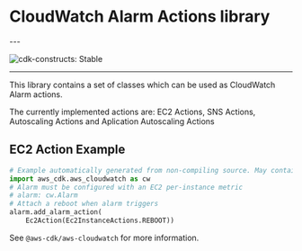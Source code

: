 # CloudWatch Alarm Actions library

<!--BEGIN STABILITY BANNER-->---


![cdk-constructs: Stable](https://img.shields.io/badge/cdk--constructs-stable-success.svg?style=for-the-badge)

---
<!--END STABILITY BANNER-->

This library contains a set of classes which can be used as CloudWatch Alarm actions.

The currently implemented actions are: EC2 Actions, SNS Actions, Autoscaling Actions and Aplication Autoscaling Actions

## EC2 Action Example

```python
# Example automatically generated from non-compiling source. May contain errors.
import aws_cdk.aws_cloudwatch as cw
# Alarm must be configured with an EC2 per-instance metric
# alarm: cw.Alarm
# Attach a reboot when alarm triggers
alarm.add_alarm_action(
    Ec2Action(Ec2InstanceActions.REBOOT))
```

See `@aws-cdk/aws-cloudwatch` for more information.
